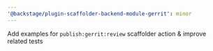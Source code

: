 ```yaml
---
'@backstage/plugin-scaffolder-backend-module-gerrit': minor
---
```


Add examples for `publish:gerrit:review` scaffolder action & improve related tests
